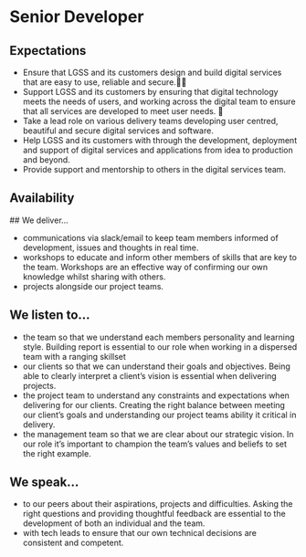 # Senior Developer

## Expectations

* Ensure that LGSS and its customers design and build digital services that are easy to use, reliable and secure.
* Support LGSS and its customers by ensuring that digital technology meets the needs of users, and working across the digital team to ensure that all services are developed to meet user needs. 
* Take a lead role on various delivery teams developing user centred, beautiful and secure digital services and software.
* Help LGSS and its customers with through the development, deployment and support of digital services and applications from idea to production and beyond.
* Provide support and mentorship to others in the digital services team.

## Availability
<object data="/roles/senior-pie.svg" type="image/svg+xml" width="650" height="230"></object>

## We deliver...

* communications via slack/email to keep team members informed of development, issues and thoughts in real time.
* workshops to educate and inform other members of skills that are key to the team. Workshops are an effective way of confirming our own knowledge whilst sharing with others.
* projects alongside our project teams.


## We listen to...

* the team so that we understand each members personality and learning style. Building report is essential to our role when working in a dispersed team with a ranging skillset
* our clients so that we can understand their goals and objectives. Being able to clearly interpret a client’s vision is essential when delivering projects.
* the project team to understand any constraints and expectations when delivering for our clients. Creating the right balance between meeting our client’s goals and understanding our project teams ability it critical in delivery.
* the management team so that we are clear about our strategic vision. In our role it’s important to champion the team’s values and beliefs to set the right example.


## We speak...

* to our peers about their aspirations, projects and difficulties. Asking the right questions and providing thoughtful feedback are essential to the development of both an individual and the team.
* with tech leads to ensure that our own technical decisions are consistent and competent.
